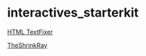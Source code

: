 # interactives_starterkit


[HTML TextFixer](http://www.textfixer.com/html/convert-text-html.php)

[TheShrinkRay](http://theshrinkray.herokuapp.com/)
